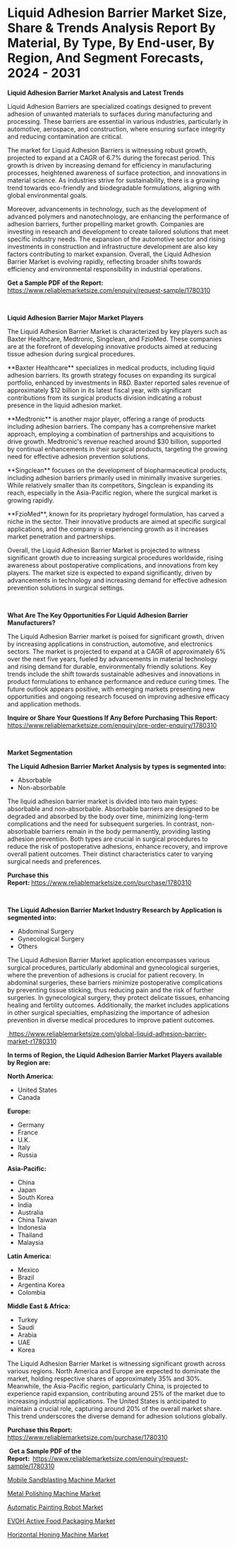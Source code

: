 <p><h1>Liquid Adhesion Barrier Market Size, Share & Trends Analysis Report By Material, By Type, By End-user, By Region, And Segment Forecasts, 2024 - 2031</h1></p><p><strong>Liquid Adhesion Barrier Market Analysis and Latest Trends</strong></p>
<p><p>Liquid Adhesion Barriers are specialized coatings designed to prevent adhesion of unwanted materials to surfaces during manufacturing and processing. These barriers are essential in various industries, particularly in automotive, aerospace, and construction, where ensuring surface integrity and reducing contamination are critical.</p><p>The market for Liquid Adhesion Barriers is witnessing robust growth, projected to expand at a CAGR of 6.7% during the forecast period. This growth is driven by increasing demand for efficiency in manufacturing processes, heightened awareness of surface protection, and innovations in material science. As industries strive for sustainability, there is a growing trend towards eco-friendly and biodegradable formulations, aligning with global environmental goals.</p><p>Moreover, advancements in technology, such as the development of advanced polymers and nanotechnology, are enhancing the performance of adhesion barriers, further propelling market growth. Companies are investing in research and development to create tailored solutions that meet specific industry needs. The expansion of the automotive sector and rising investments in construction and infrastructure development are also key factors contributing to market expansion. Overall, the Liquid Adhesion Barrier Market is evolving rapidly, reflecting broader shifts towards efficiency and environmental responsibility in industrial operations.</p></p>
<p><strong>Get a Sample PDF of the Report:&nbsp;</strong> <a href="https://www.reliablemarketsize.com/enquiry/request-sample/1780310?utm_campaign=1872&utm_medium=2&utm_source=Github&utm_content=ia&utm_term=19122024&utm_id=liquid-adhesion-barrier">https://www.reliablemarketsize.com/enquiry/request-sample/1780310</a></p>
<p>&nbsp;</p>
<p><strong>Liquid Adhesion Barrier Major Market Players</strong></p>
<p><p>The Liquid Adhesion Barrier Market is characterized by key players such as Baxter Healthcare, Medtronic, Singclean, and FzioMed. These companies are at the forefront of developing innovative products aimed at reducing tissue adhesion during surgical procedures.</p><p>**Baxter Healthcare** specializes in medical products, including liquid adhesion barriers. Its growth strategy focuses on expanding its surgical portfolio, enhanced by investments in R&D. Baxter reported sales revenue of approximately $12 billion in its latest fiscal year, with significant contributions from its surgical products division indicating a robust presence in the liquid adhesion market.</p><p>**Medtronic** is another major player, offering a range of products including adhesion barriers. The company has a comprehensive market approach, employing a combination of partnerships and acquisitions to drive growth. Medtronic's revenue reached around $30 billion, supported by continual enhancements in their surgical products, targeting the growing need for effective adhesion prevention solutions.</p><p>**Singclean** focuses on the development of biopharmaceutical products, including adhesion barriers primarily used in minimally invasive surgeries. While relatively smaller than its competitors, Singclean is expanding its reach, especially in the Asia-Pacific region, where the surgical market is growing rapidly.</p><p>**FzioMed**, known for its proprietary hydrogel formulation, has carved a niche in the sector. Their innovative products are aimed at specific surgical applications, and the company is experiencing growth as it increases market penetration and partnerships.</p><p>Overall, the Liquid Adhesion Barrier Market is projected to witness significant growth due to increasing surgical procedures worldwide, rising awareness about postoperative complications, and innovations from key players. The market size is expected to expand significantly, driven by advancements in technology and increasing demand for effective adhesion prevention solutions in surgical settings.</p></p>
<p>&nbsp;</p>
<p><strong>What Are The Key Opportunities For Liquid Adhesion Barrier Manufacturers?</strong></p>
<p><p>The Liquid Adhesion Barrier market is poised for significant growth, driven by increasing applications in construction, automotive, and electronics sectors. The market is projected to expand at a CAGR of approximately 6% over the next five years, fueled by advancements in material technology and rising demand for durable, environmentally friendly solutions. Key trends include the shift towards sustainable adhesives and innovations in product formulations to enhance performance and reduce curing times. The future outlook appears positive, with emerging markets presenting new opportunities and ongoing research focused on improving adhesive efficacy and application methods.</p></p>
<p><strong>Inquire or Share Your Questions If Any Before Purchasing This Report:</strong> <a href="https://www.reliablemarketsize.com/enquiry/pre-order-enquiry/1780310?utm_campaign=1872&utm_medium=2&utm_source=Github&utm_content=ia&utm_term=19122024&utm_id=liquid-adhesion-barrier">https://www.reliablemarketsize.com/enquiry/pre-order-enquiry/1780310</a></p>
<p>&nbsp;</p>
<p><strong>Market Segmentation</strong></p>
<p><strong>The Liquid Adhesion Barrier Market Analysis by types is segmented into:</strong></p>
<p><ul><li>Absorbable</li><li>Non-absorbable</li></ul></p>
<p><p>The liquid adhesion barrier market is divided into two main types: absorbable and non-absorbable. Absorbable barriers are designed to be degraded and absorbed by the body over time, minimizing long-term complications and the need for subsequent surgeries. In contrast, non-absorbable barriers remain in the body permanently, providing lasting adhesion prevention. Both types are crucial in surgical procedures to reduce the risk of postoperative adhesions, enhance recovery, and improve overall patient outcomes. Their distinct characteristics cater to varying surgical needs and preferences.</p></p>
<p><strong>Purchase this Report:&nbsp;</strong><a href="https://www.reliablemarketsize.com/purchase/1780310?utm_campaign=1872&utm_medium=2&utm_source=Github&utm_content=ia&utm_term=19122024&utm_id=liquid-adhesion-barrier">https://www.reliablemarketsize.com/purchase/1780310</a></p>
<p>&nbsp;</p>
<p><strong>The Liquid Adhesion Barrier Market Industry Research by Application is segmented into:</strong></p>
<p><ul><li>Abdominal Surgery</li><li>Gynecological Surgery</li><li>Others</li></ul></p>
<p><p>The Liquid Adhesion Barrier Market application encompasses various surgical procedures, particularly abdominal and gynecological surgeries, where the prevention of adhesions is crucial for patient recovery. In abdominal surgeries, these barriers minimize postoperative complications by preventing tissue sticking, thus reducing pain and the risk of further surgeries. In gynecological surgery, they protect delicate tissues, enhancing healing and fertility outcomes. Additionally, the market includes applications in other surgical specialties, emphasizing the importance of adhesion prevention in diverse medical procedures to improve patient outcomes.</p></p>
<p><a href="https://www.reliablemarketsize.com/global-liquid-adhesion-barrier-market-r1780310?utm_campaign=1872&utm_medium=2&utm_source=Github&utm_content=ia&utm_term=19122024&utm_id=liquid-adhesion-barrier">&nbsp;https://www.reliablemarketsize.com/global-liquid-adhesion-barrier-market-r1780310</a></p>
<p><strong>In terms of Region, the Liquid Adhesion Barrier Market Players available by Region are:</strong></p>
<p>
    <p> <strong> North America: </strong>
        <ul>
            <li>United States</li>
            <li>Canada</li>
        </ul>
        </p> 
    <p> <strong> Europe: </strong>
        <ul>
            <li>Germany</li>
            <li>France</li>
            <li>U.K.</li>
            <li>Italy</li>
            <li>Russia</li>
        </ul>
        </p> 
    <p> <strong> Asia-Pacific: </strong>
        <ul>
            <li>China</li>
            <li>Japan</li>
            <li>South Korea</li>
            <li>India</li>
            <li>Australia</li>
            <li>China Taiwan</li>
            <li>Indonesia</li>
            <li>Thailand</li>
            <li>Malaysia</li>
        </ul>
        </p> 
    <p> <strong> Latin America: </strong>
        <ul>
            <li>Mexico</li>
            <li>Brazil</li>
            <li>Argentina Korea</li>
            <li>Colombia</li>
        </ul>
        </p> 
    <p> <strong> Middle East & Africa: </strong>
        <ul>
            <li>Turkey</li>
            <li>Saudi</li>
            <li>Arabia</li>
            <li>UAE</li>
            <li>Korea</li>
        </ul>
    </p>
    </p>
<p><p>The Liquid Adhesion Barrier Market is witnessing significant growth across various regions. North America and Europe are expected to dominate the market, holding respective shares of approximately 35% and 30%. Meanwhile, the Asia-Pacific region, particularly China, is projected to experience rapid expansion, contributing around 25% of the market due to increasing industrial applications. The United States is anticipated to maintain a crucial role, capturing around 20% of the overall market share. This trend underscores the diverse demand for adhesion solutions globally.</p></p>
<p><strong>Purchase this Report: </strong><a href="https://www.reliablemarketsize.com/purchase/1780310?utm_campaign=1872&utm_medium=2&utm_source=Github&utm_content=ia&utm_term=19122024&utm_id=liquid-adhesion-barrier">https://www.reliablemarketsize.com/purchase/1780310</a></p>
<p>&nbsp;<strong>Get a Sample PDF of the Report:&nbsp;&nbsp;</strong><a href="https://www.reliablemarketsize.com/enquiry/request-sample/1780310?utm_campaign=1872&utm_medium=2&utm_source=Github&utm_content=ia&utm_term=19122024&utm_id=liquid-adhesion-barrier">https://www.reliablemarketsize.com/enquiry/request-sample/1780310</a></p>
<p><strong></strong></p>
<p><p><a href="https://www.linkedin.com/pulse/technological-insights-growth-trends-mobile-sandblasting-8kd5f?utm_campaign=1872&utm_medium=2&utm_source=Github&utm_content=ia&utm_term=19122024&utm_id=liquid-adhesion-barrier">Mobile Sandblasting Machine Market</a></p><p><a href="https://www.linkedin.com/pulse/metal-polishing-machine-market-innovations-trends-comprehensive-wvrbf?utm_campaign=1872&utm_medium=2&utm_source=Github&utm_content=ia&utm_term=19122024&utm_id=liquid-adhesion-barrier">Metal Polishing Machine Market</a></p><p><a href="https://www.linkedin.com/pulse/financial-insights-market-potential-automatic-painting-robot-b6jof?utm_campaign=1872&utm_medium=2&utm_source=Github&utm_content=ia&utm_term=19122024&utm_id=liquid-adhesion-barrier">Automatic Painting Robot Market</a></p><p><a href="https://github.com/BryceTownsendr/Market-Research-Report-List-7/blob/main/evoh-active-food-packaging-market.md?utm_campaign=1872&utm_medium=2&utm_source=Github&utm_content=ia&utm_term=19122024&utm_id=liquid-adhesion-barrier">EVOH Active Food Packaging Market</a></p><p><a href="https://www.linkedin.com/pulse/rising-trends-horizontal-honing-machine-market-projected-ybfaf?utm_campaign=1872&utm_medium=2&utm_source=Github&utm_content=ia&utm_term=19122024&utm_id=liquid-adhesion-barrier">Horizontal Honing Machine Market</a></p></p>